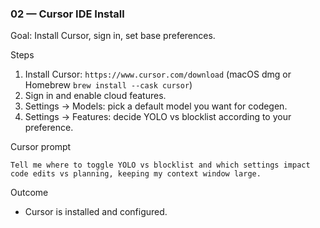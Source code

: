 ### 02 — Cursor IDE Install

Goal: Install Cursor, sign in, set base preferences.

Steps
1) Install Cursor: `https://www.cursor.com/download` (macOS dmg or Homebrew `brew install --cask cursor`)
2) Sign in and enable cloud features.
3) Settings → Models: pick a default model you want for codegen.
4) Settings → Features: decide YOLO vs blocklist according to your preference.

Cursor prompt
```
Tell me where to toggle YOLO vs blocklist and which settings impact code edits vs planning, keeping my context window large.
```

Outcome
- Cursor is installed and configured.



